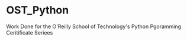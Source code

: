 OST_Python
==========

Work Done for the O'Reilly School of Technology's Python Pgoramming Ceritificate Seriees
